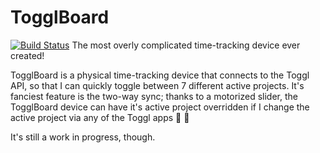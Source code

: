 # TogglBoard
[![Build Status](https://dev.azure.com/nevilles/nevilles/_apis/build/status/NevilleS.toggl-board)](https://dev.azure.com/nevilles/nevilles/_build/latest?definitionId=1)
The most overly complicated time-tracking device ever created!

TogglBoard is a physical time-tracking device that connects to the Toggl API, so that I can quickly toggle between 7 different active projects. It's fanciest feature is the two-way sync; thanks to a motorized slider, the TogglBoard device can have it's active project overridden if I change the active project via any of the Toggl apps :tada: :robot:

It's still a work in progress, though.
